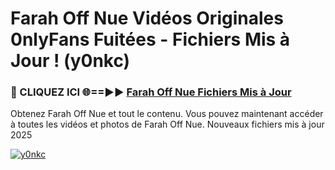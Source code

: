 # Farah Off Nue Vidéos Originales 0nlyFans Fuitées - Fichiers Mis à Jour ! (y0nkc)

<h3>🔴 CLIQUEZ ICI 🌐==►► <a href="https://tinyurl.com/2pmr4ezf" rel="nofollow">Farah Off Nue Fichiers Mis à Jour</a></h3>

Obtenez Farah Off Nue et tout le contenu. Vous pouvez maintenant accéder à toutes les vidéos et photos de Farah Off Nue. Nouveaux fichiers mis à jour 2025

[![y0nkc](https://i.imgur.com/6SNvagu.gif)](https://tinyurl.com/2pmr4ezf)
